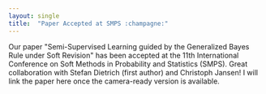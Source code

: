 ```yaml
---
layout: single
title:  "Paper Accepted at SMPS :champagne:"
---
```




Our paper "Semi-Supervised Learning guided by the Generalized Bayes Rule under Soft Revision" has been accepted at the 11th International Conference on Soft Methods in Probability and Statistics (SMPS). Great collaboration with Stefan Dietrich (first author) and Christoph Jansen! I will link the paper here once the camera-ready version is available.